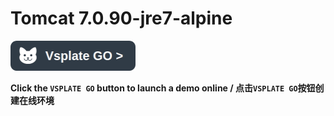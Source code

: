 # Tomcat 7.0.90-jre7-alpine

<a href="https://www.vsplate.com/?docker-compose=https://github.com/vsplate/dcenvs/tomcat/7.0.90-jre7-alpine"><img alt="VSPLATE GO" src="https://raw.githubusercontent.com/vsplate/images/master/vsgo_btn.png" width="200px"></a>

**Click the `VSPLATE GO` button to launch a demo online / 点击`VSPLATE GO`按钮创建在线环境**